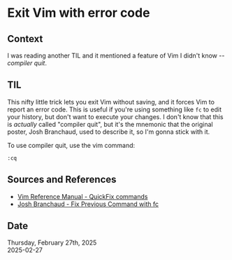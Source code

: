 # Exit Vim with error code

## Context
I was reading another TIL and it mentioned a feature of Vim I didn't know -- _compiler quit_. 

## TIL
This nifty little trick lets you exit Vim without saving, and it forces Vim to report an error code. This is useful if you're using something like `fc` to edit your history, but don't want to execute your changes. I don't know that this is _actually_ called "compiler quit", but it's the mnemonic that the original poster, Josh Branchaud, used to describe it, so I'm gonna stick with it. 

To use compiler quit, use the vim command:

```vim
:cq
```

## Sources and References
* [Vim Reference Manual - QuickFix commands](https://vimhelp.org/quickfix.txt.html#%3Acq)
* [Josh Branchaud - Fix Previous Command with fc](https://github.com/jbranchaud/til/blob/master/unix/fix-previous-command-with-fc.md)

## Date
Thursday, February 27th, 2025  
2025-02-27  

